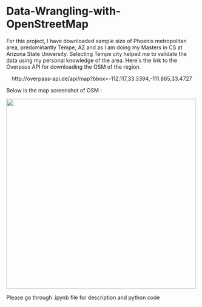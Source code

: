 # Data-Wrangling-with-OpenStreetMap

For this project, I have downloaded sample size of Phoenix metropolitan area, predominantly Tempe, AZ and as I am doing my Masters in CS at Arizona State University. Selecting Tempe city helped me to validate the data using my personal knowledge of the area.  Here's the link to the Overpass API for downloading the OSM of the region.

<center> http://overpass-api.de/api/map?bbox=-112.117,33.3394,-111.865,33.4727 </center>

Below is the map screenshot of OSM :

<img src="https://raw.githubusercontent.com/parthoiiitm/Data-Wrangling-with-OpenStreetMap/master/tempe_screenshot.png" width="500" height="500" />

Please go through .ipynb file for description and python code
